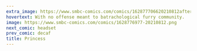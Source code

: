 ```yaml
---
extra_image: https://www.smbc-comics.com/comics/162877706620210812after.png
hovertext: With no offense meant to batrachological furry community.
image: https://www.smbc-comics.com/comics/1628776977-20210812.png
next_comic: headset
prev_comic: decaf
title: Princess
---
```



